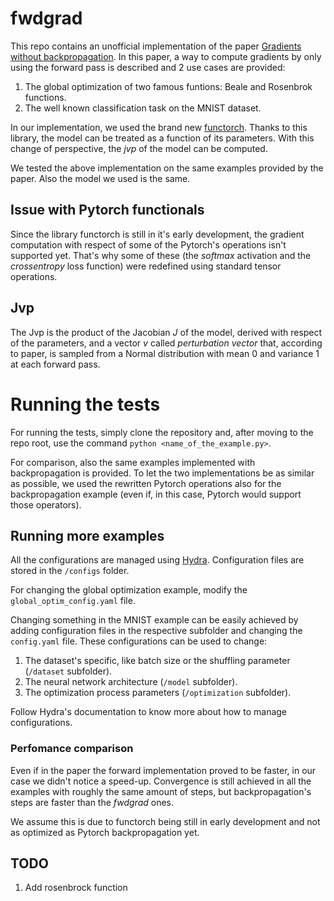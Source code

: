 # fwdgrad

This repo contains an unofficial implementation of the paper [Gradients without backpropagation](https://arxiv.org/abs/2202.08587). In this paper, a way to compute gradients by only using the forward pass is described and 2 use cases are provided:
1. The global optimization of two famous funtions: Beale and Rosenbrok functions.
2. The well known classification task on the MNIST dataset.

In our implementation, we used the brand new [functorch](https://pytorch.org/functorch/stable/functorch.html). Thanks to this library, the model can be treated as a function of its parameters. With this change of perspective, the *jvp* of the model can be computed.

We tested the above implementation on the same examples provided by the paper. Also the model we used is the same.

## Issue with Pytorch functionals
Since the library functorch is still in it's early development, the gradient computation with respect of some of the Pytorch's operations isn't supported yet. That's why some of these (the *softmax* activation and the *crossentropy* loss function) were redefined using standard tensor operations.  

## Jvp
The Jvp is the product of the Jacobian *J* of the model, derived with respect of the parameters, and a vector *v* called *perturbation vector* that, according to paper, is sampled from a Normal distribution with mean 0 and variance 1 at each forward pass.

# Running the tests
For running the tests, simply clone the repository and, after moving to the repo root, use the command `python <name_of_the_example.py>`.

For comparison, also the same examples implemented with backpropagation is provided. To let the two implementations be as similar as possible, we used the rewritten Pytorch operations also for the backpropagation example (even if, in this case, Pytorch would support those operators).

## Running more examples
All the configurations are managed using [Hydra](https://hydra.cc). Configuration files are stored in the `/configs` folder.

For changing the global optimization example, modify the `global_optim_config.yaml` file.

Changing something in the MNIST example can be easily achieved by adding configuration files in the respective subfolder and changing the `config.yaml` file. These configurations can be used to change:
1. The dataset's specific, like batch size or the shuffling parameter (`/dataset` subfolder).
2. The neural network architecture (`/model` subfolder).
3. The optimization process parameters (`/optimization` subfolder).

Follow Hydra's documentation to know more about how to manage configurations.

### Perfomance comparison
Even if in the paper the forward implementation proved to be faster, in our case we didn't notice a speed-up. Convergence is still achieved in all the examples with roughly the same amount of steps, but backpropagation's steps are faster than the *fwdgrad* ones. 

We assume this is due to functorch being still in early development and not as optimized as Pytorch backpropagation yet.

## TODO

1. Add rosenbrock function
